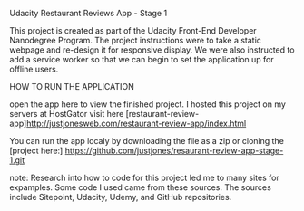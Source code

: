 Udacity Restaurant Reviews App - Stage 1

This project is created as part of the Udacity Front-End Developer Nanodegree Program. The project instructions were to take a static webpage and re-design it for responsive display. We were also instructed to add a service worker so that we can begin to set the application up for offline users. 

HOW TO RUN THE APPLICATION

open the app here to view the finished project. I hosted this project on my servers at HostGator visit here  [restaurant-review-app]http://justjonesweb.com/restaurant-review-app/index.html

You can run the app localy by downloading the file as a zip or cloning the [project here:] 
https://github.com/justjones/resaurant-review-app-stage-1.git

note: Research into how to code for this project led me to many sites for expamples. Some code I used came from these sources. The sources include Sitepoint, Udacity, Udemy, and GitHub repositories. 
